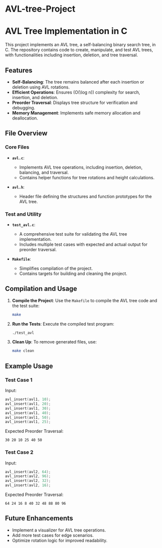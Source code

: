 # AVL-tree-Project

# AVL Tree Implementation in C

This project implements an AVL tree, a self-balancing binary search tree, in C. The repository contains code to create, manipulate, and test AVL trees, with functionalities including insertion, deletion, and tree traversal.

## Features

- **Self-Balancing**: The tree remains balanced after each insertion or deletion using AVL rotations.
- **Efficient Operations**: Ensures \(O(\log n)\) complexity for search, insertion, and deletion.
- **Preorder Traversal**: Displays tree structure for verification and debugging.
- **Memory Management**: Implements safe memory allocation and deallocation.

## File Overview

### Core Files
- **`avl.c`**:
  - Implements AVL tree operations, including insertion, deletion, balancing, and traversal.
  - Contains helper functions for tree rotations and height calculations.

- **`avl.h`**:
  - Header file defining the structures and function prototypes for the AVL tree.

### Test and Utility
- **`test_avl.c`**:
  - A comprehensive test suite for validating the AVL tree implementation.
  - Includes multiple test cases with expected and actual output for preorder traversal.

- **`Makefile`**:
  - Simplifies compilation of the project.
  - Contains targets for building and cleaning the project.

## Compilation and Usage

1. **Compile the Project**:
   Use the `Makefile` to compile the AVL tree code and the test suite:
   ```bash
   make
   ```

2. **Run the Tests**:
   Execute the compiled test program:
   ```bash
   ./test_avl
   ```

3. **Clean Up**:
   To remove generated files, use:
   ```bash
   make clean
   ```

## Example Usage

### Test Case 1
Input:
```c
avl_insert(avl1, 10);
avl_insert(avl1, 20);
avl_insert(avl1, 30);
avl_insert(avl1, 40);
avl_insert(avl1, 50);
avl_insert(avl1, 25);
```

Expected Preorder Traversal:
```
30 20 10 25 40 50
```

### Test Case 2
Input:
```c
avl_insert(avl2, 64);
avl_insert(avl2, 96);
avl_insert(avl2, 32);
avl_insert(avl2, 16);
```

Expected Preorder Traversal:
```
64 24 16 8 40 32 48 88 80 96
```

## Future Enhancements

- Implement a visualizer for AVL tree operations.
- Add more test cases for edge scenarios.
- Optimize rotation logic for improved readability.
